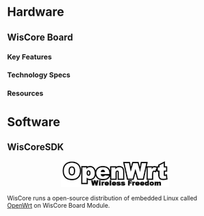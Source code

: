 # Hardware

## WisCore Board

### Key Features
<TBD>

### Technology Specs
<TBD>

### Resources
<TBD>

# Software

## WisCoreSDK
<div align=center><img src="https://github.com/sevencheng798/get_started_with_wiscore/blob/master/img/openwrtlogo.png?raw=true" width="50%" height="50%"></div>

WisCore runs a open-source distribution of embedded Linux called [OpenWrt](https://github.com/sevencheng798/wiscore) on WisCore Board Module.

